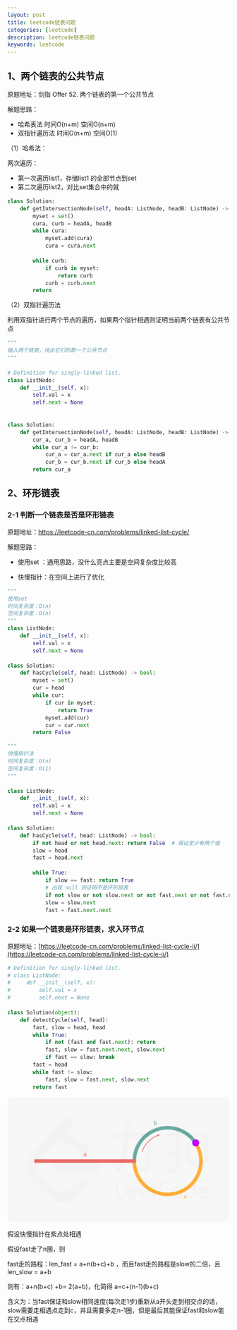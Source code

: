 ```yaml
---
layout: post
title: leetcode链表问题
categories: [leetcode]
description: leetcode链表问题
keywords: leetcode
---
```


## 1、两个链表的公共节点

原题地址：剑指 Offer 52. 两个链表的第一个公共节点

解题思路：

- 哈希表法    时间O(n+m) 空间O(n+m)
- 双指针遍历法  时间O(n+m) 空间O(1)

（1）哈希法：

两次遍历：

- 第一次遍历list1，存储list1 的全部节点到set
- 第二次遍历list2，对比set集合中的就

```python
class Solution:
    def getIntersectionNode(self, headA: ListNode, headB: ListNode) -> ListNode:
        myset = set()
        cura, curb = headA, headB
        while cura:
            myset.add(cura)
            cura = cura.next

        while curb:
            if curb in myset:
                return curb
            curb = curb.next
        return
```



（2）双指针遍历法

利用双指针进行两个节点的遍历，如果两个指针相遇则证明当前两个链表有公共节点

```python
"""
输入两个链表，找出它们的第一个公共节点
"""

# Definition for singly-linked list.
class ListNode:
    def __init__(self, x):
        self.val = x
        self.next = None


class Solution:
    def getIntersectionNode(self, headA: ListNode, headB: ListNode) -> ListNode:
        cur_a, cur_b = headA, headB
        while cur_a != cur_b:
            cur_a = cur_a.next if cur_a else headB
            cur_b = cur_b.next if cur_b else headA
        return cur_a
```



## 2、环形链表

### 2-1 判断一个链表是否是环形链表

原题地址：https://leetcode-cn.com/problems/linked-list-cycle/

解题思路：

- 使用set ：通用思路，没什么亮点主要是空间复杂度比较高

- 快慢指针：在空间上进行了优化



```python
"""
使用set
时间复杂度：O(n)
空间复杂度：O(n)
"""
class ListNode:
    def __init__(self, x):
        self.val = x
        self.next = None

class Solution:
    def hasCycle(self, head: ListNode) -> bool:
        myset = set()
        cur = head
        while cur:
            if cur in myset:
                return True
            myset.add(cur)
            cur = cur.next
        return False
```



```python
"""
快慢指针法
时间复杂度：O(n)
空间复杂度：O(1)
"""

class ListNode:
    def __init__(self, x):
        self.val = x
        self.next = None

class Solution:
    def hasCycle(self, head: ListNode) -> bool:
        if not head or not head.next: return False  # 保证至少有两个值
        slow = head
        fast = head.next

        while True:
            if slow == fast: return True
            # 出现 null 则证明不是环形链表
            if not slow or not slow.next or not fast.next or not fast.next.next: return False  
            slow = slow.next
            fast = fast.next.next

```



### 2-2 如果一个链表是环形链表，求入环节点

原题地址：[https://leetcode-cn.com/problems/linked-list-cycle-ii/](https://leetcode-cn.com/problems/linked-list-cycle-ii/)



```python
# Definition for singly-linked list.
# class ListNode:
#     def __init__(self, x):
#         self.val = x
#         self.next = None

class Solution(object):
    def detectCycle(self, head):
        fast, slow = head, head
        while True:
            if not (fast and fast.next): return
            fast, slow = fast.next.next, slow.next
            if fast == slow: break
        fast = head
        while fast != slow:
            fast, slow = fast.next, slow.next
        return fast
```

![fig1](https://raw.githubusercontent.com/Taoey/Taoey.github.io/master/_posts/greatArticle/2021-02-24-leetcode链表问题.assets/142_fig1.png)

假设快慢指针在紫点处相遇

假设fast走了n圈，则

fast走的路程：len_fast = a+n(b+c)+b ，而且fast走的路程是slow的二倍，且len_slow = a+b

则有：a+n(b+c) +b= 2(a+b)，化简得 a=c+(n-1)(b+c) 

含义为：当fast保证和slow相同速度(每次走1步)重新从a开头走到相交点的话，slow需要走相遇点走到c，并且需要多走n-1圈，但是最后其能保证fast和slow能在交点相遇















